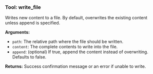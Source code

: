 ### Tool: write_file

Writes new content to a file. By default, overwrites the existing content unless append is specified.

**Arguments:**
- `path`: The relative path where the file should be written.
- `content`: The complete contents to write into the file.
- `append`: (optional) If true, append the content instead of overwriting. Defaults to false.

**Returns:**
Success confirmation message or an error if unable to write.

